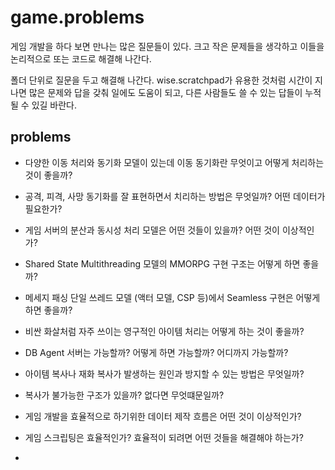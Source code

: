 # game.problems

게임 개발을 하다 보면 만나는 많은 질문들이 있다. 크고 작은 문제들을 생각하고 
이들을 논리적으로 또는 코드로 해결해 나간다. 

폴더 단위로 질문을 두고 해결해 나간다. wise.scratchpad가 유용한 것처럼 
시간이 지나면 많은 문제와 답을 갖춰 일에도 도움이 되고, 다른 사람들도 
쓸 수 있는 답들이 누적될 수 있길 바란다. 

## problems 

  * 다양한 이동 처리와 동기화 모델이 있는데 이동 동기화란 무엇이고 어떻게 처리하는 것이 좋을까? 
  * 공격, 피격, 사망 동기화를 잘 표현하면서 치리하는 방법은 무엇일까? 어떤 데이터가 필요한가? 
  * 게임 서버의 분산과 동시성 처리 모델은 어떤 것들이 있을까? 어떤 것이 이상적인가?  
  * Shared State Multithreading 모델의 MMORPG 구현 구조는 어떻게 하면 좋을까? 
  * 메세지 패싱 단일 쓰레드 모델 (액터 모델, CSP 등)에서 Seamless 구현은 어떻게 하면 좋을까?
  * 비싼 화살처럼 자주 쓰이는 영구적인 아이템 처리는 어떻게 하는 것이 좋을까? 
  * DB Agent 서버는 가능할까? 어떻게 하면 가능할까? 어디까지 가능할까?
  * 아이템 복사나 재화 복사가 발생하는 원인과 방지할 수 있는 방법은 무엇일까?
  * 복사가 불가능한 구조가 있을까? 없다면 무엇떄문일까? 

  * 게임 개발을 효율적으로 하기위한 데이터 제작 흐름은 어떤 것이 이상적인가? 
  * 게임 스크립팅은 효율적인가? 효율적이 되려면 어떤 것들을 해결해야 하는가? 
  
  *  


 

